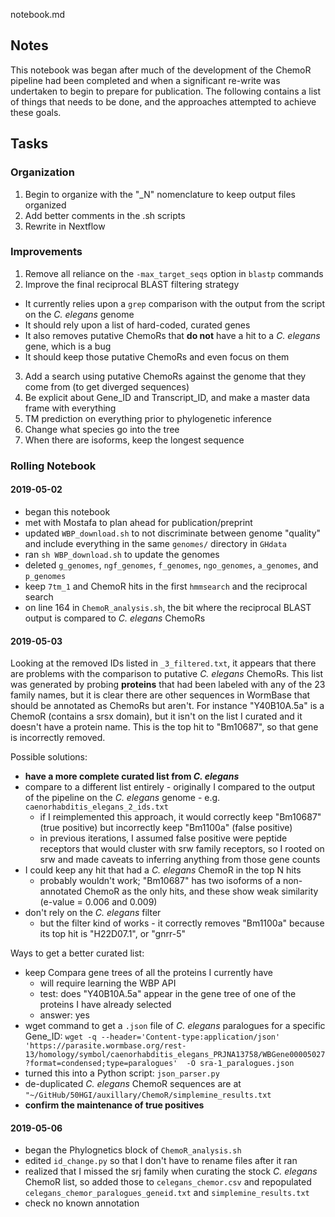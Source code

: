 notebook.md

## Notes

This notebook was began after much of the development of the ChemoR pipeline had been completed and when a significant re-write was undertaken to begin to prepare for publication. The following contains a list of things that needs to be done, and the approaches attempted to achieve these goals.

## Tasks

### Organization

1. Begin to organize with the "\_N" nomenclature to keep output files organized
2. Add better comments in the .sh scripts
3. Rewrite in Nextflow


### Improvements

1. Remove all reliance on the `-max_target_seqs` option in `blastp` commands
2. Improve the final reciprocal BLAST filtering strategy
  - It currently relies upon a `grep` comparison with the output from the script on the *C. elegans* genome
  - It should rely upon a list of hard-coded, curated genes
  - It also removes putative ChemoRs that **do not** have a hit to a *C. elegans* gene, which is a bug
  - It should keep those putative ChemoRs and even focus on them
3. Add a search using putative ChemoRs against the genome that they come from (to get diverged sequences)
4. Be explicit about Gene_ID and Transcript_ID, and make a master data frame with everything
5. TM prediction on everything prior to phylogenetic inference
6. Change what species go into the tree
7. When there are isoforms, keep the longest sequence


### Rolling Notebook

#### 2019-05-02

- began this notebook  
- met with Mostafa to plan ahead for publication/preprint  
- updated `WBP_download.sh` to not discriminate between genome "quality" and include everything in the same `genomes/` directory in `GHdata`
- ran `sh WBP_download.sh` to update the genomes
- deleted `g_genomes`, `ngf_genomes`, `f_genomes`, `ngo_genomes`, `a_genomes`, and `p_genomes`
- keep `7tm_1` and ChemoR hits in the first `hmmsearch` and the reciprocal search
- on line 164 in `ChemoR_analysis.sh`, the bit where the reciprocal BLAST output is compared to *C. elegans* ChemoRs


#### 2019-05-03

Looking at the removed IDs listed in `_3_filtered.txt`, it appears that there are problems with the comparison to putative *C. elegans* ChemoRs. This list was generated by probing **proteins** that had been labeled with any of the 23 family names, but it is clear there are other sequences in WormBase that should be annotated as ChemoRs but aren't. For instance "Y40B10A.5a" is a ChemoR (contains a srsx domain), but it isn't on the list I curated and it doesn't have a protein name. This is the top hit to "Bm10687", so that gene is incorrectly removed.

Possible solutions:

- **have a more complete curated list from *C. elegans***
- compare to a different list entirely - originally I compared to the output of the pipeline on the *C. elegans* genome - e.g. `caenorhabditis_elegans_2_ids.txt`
  - if I reimplemented this approach, it would correctly keep "Bm10687" (true positive) but incorrectly keep "Bm1100a" (false positive)
  - in previous iterations, I assumed false positive were peptide receptors that would cluster with srw family receptors, so I rooted on srw and made caveats to inferring anything from those gene counts
- I could keep any hit that had a *C. elegans* ChemoR in the top N hits
  - probably wouldn't work; "Bm10687" has two isoforms of a non-annotated ChemoR as the only hits, and these show weak similarity (e-value = 0.006 and 0.009)
- don't rely on the *C. elegans* filter
  - but the filter kind of works - it correctly removes "Bm1100a" because its top hit is "H22D07.1", or "gnrr-5"

Ways to get a better curated list:

- keep Compara gene trees of all the proteins I currently have
  - will require learning the WBP API
  - test: does "Y40B10A.5a" appear in the gene tree of one of the proteins I have already selected
  - answer: yes
- wget command to get a `.json` file of *C. elegans* paralogues for a specific Gene_ID:
    `wget -q --header='Content-type:application/json' 'https://parasite.wormbase.org/rest-13/homology/symbol/caenorhabditis_elegans_PRJNA13758/WBGene00005027?format=condensed;type=paralogues'  -O sra-1_paralogues.json`
- turned this into a Python script: `json_parser.py`
- de-duplicated *C. elegans* ChemoR sequences are at `"~/GitHub/50HGI/auxillary/ChemoR/simplemine_results.txt`
- **confirm the maintenance of true positives**

#### 2019-05-06

- began the Phylognetics block of `ChemoR_analysis.sh`
- edited `id_change.py` so that I don't have to rename files after it ran
- realized that I missed the srj family when curating the stock *C. elegans* ChemoR list, so added those to `celegans_chemor.csv` and repopulated `celegans_chemor_paralogues_geneid.txt` and `simplemine_results.txt`
- check no known annotation
